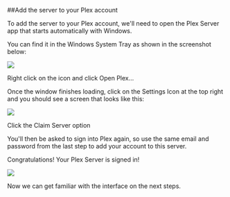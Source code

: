 ##Add the server to your Plex account

To add the server to your Plex account, we'll need to open the Plex Server app that starts automatically with Windows.

You can find it in the Windows System Tray as shown in the screenshot below:

<img src="https://via.placeholder.com/320x200.png">

Right click on the icon and click Open Plex...

Once the window finishes loading, click on the Settings Icon at the top right and you should see a screen that looks like this:

<img src="https://plexapp.zendesk.com/hc/article_attachments/115004448814/mceclip0.png">

Click the Claim Server option

You'll then be asked to sign into Plex again, so use the same email and password from the last step to add your account to this server.

Congratulations! Your Plex Server is signed in!

<img src="https://media.giphy.com/media/YTbZzCkRQCEJa/giphy.gif">

Now we can get familiar with the interface on the next steps.
